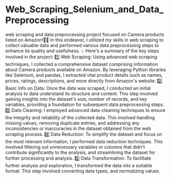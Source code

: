 # Web_Scraping_Selenium_and_Data_Preprocessing
 web scraping and data preprocessing project focused on Camera products listed on Amazon!📸🌐
 In this endeavor, I utilized my skills in web scraping to collect valuable data and performed various data preprocessing steps to enhance its quality and usefulness. 
💡 Here's a summary of the key steps involved in the project:
1️⃣ Web Scraping:
Using advanced web scraping techniques, I collected a comprehensive dataset comprising information about Camera products available on Amazon. By leveraging Python libraries like Selenium, and pandas, I extracted vital product details such as names, prices, ratings, descriptions, and more directly from Amazon's website.
2️⃣ Basic Info on Data:
Once the data was scraped, I conducted an initial analysis to data understand its structure and content. This step involved gaining insights into the dataset's size, number of records, and key variables, providing a foundation for subsequent data preprocessing steps.
3️⃣ Data Cleaning:
I employed advanced data-cleaning techniques to ensure the integrity and reliability of the collected data. This involved handling missing values, removing duplicate entries, and addressing any inconsistencies or inaccuracies in the dataset obtained from the web scraping process.
4️⃣ Data Reduction:
To simplify the dataset and focus on the most relevant information, I performed data reduction techniques. This involved filtering out unnecessary variables or columns that didn't contribute significantly to the analysis, and streamlining the dataset for further processing and analysis.
5️⃣ Data Transformation:
To facilitate further analysis and exploration, I transformed the data into a suitable format. This step involved converting data types, and normalizing values.
